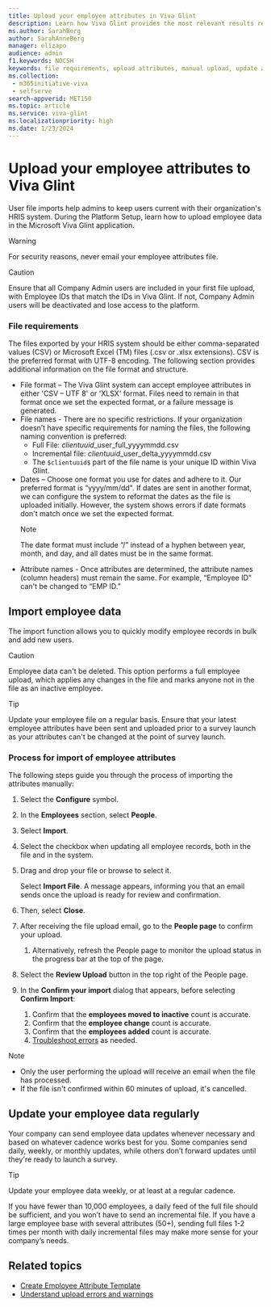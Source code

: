```yaml
---
title: Upload your employee attributes in Viva Glint
description: Learn how Viva Glint provides the most relevant results reporting when employee attributes are uploaded on a regular cadence.
ms.author: SarahBerg
author: SarahAnneBerg
manager: elizapo
audience: admin
f1.keywords: NOCSH
keywords: file requirements, upload attributes, manual upload, update attributes, Employee Attribute File
ms.collection: 
 - m365initiative-viva
 - selfserve
search-appverid: MET150
ms.topic: article
ms.service: viva-glint
ms.localizationpriority: high
ms.date: 1/23/2024
---
```


# Upload your employee attributes to Viva Glint

User file imports help admins to keep users current with their organization's HRIS system. During the Platform Setup, learn how to upload employee data in the Microsoft Viva Glint application.

>[!WARNING]
> For security reasons, never email your employee attributes file.

> [!CAUTION]
> Ensure that all Company Admin users are included in your first file upload, with Employee IDs that match the IDs in Viva Glint. If not, Company Admin users will be deactivated and lose access to the platform.

### File requirements

The files exported by your HRIS system should be either comma-separated values (CSV) or Microsoft Excel (TM) files (.csv or .xlsx extensions). CSV is the preferred format with UTF-8 encoding. The following section provides additional information on the file format and structure.

- File format – The Viva Glint system can accept employee attributes in either 'CSV – UTF 8' or 'XLSX' format. Files need to remain in that format once we set the expected format, or a failure message is generated.
- File names - There are no specific restrictions. If your organization doesn’t have specific requirements for naming the files, the following naming convention is preferred:
  - Full File: $clientuuid$_user_full_yyyymmdd.csv
  - Incremental file: $clientuuid$_user_delta_yyyymmdd.csv
  - The `$clientuuid$` part of the file name is your unique ID within Viva Glint.
- Dates – Choose one format you use for dates and adhere to it. Our preferred format is “yyyy/mm/dd". If dates are sent in another format, we can configure the system to reformat the dates as the file is uploaded initially. However, the system shows errors if date formats don't match once we set the expected format.
    > [!NOTE]
    > The date format must include “/” instead of a hyphen between year, month, and day, and all dates must be in the same format.
- Attribute names - Once attributes are determined, the attribute names (column headers) must remain the same. For example, “Employee ID” can't be changed to “EMP ID.”

## Import employee data

The import function allows you to quickly modify employee records in bulk and add new users.

> [!CAUTION]
> Employee data can't be deleted. This option performs a full employee upload, which applies any changes in the file and marks anyone not in the file as an inactive employee.
     
> [!TIP]
> Update your employee file on a regular basis. Ensure that your latest employee attributes have been sent and uploaded prior to a survey launch as your attributes can't be changed at the point of survey launch.

### Process for import of employee attributes

The following steps guide you through the process of importing the attributes manually: 

1. Select the **Configure** symbol. 
2. In the **Employees** section, select **People**.
3. Select **Import**.
4. Select the checkbox when updating all employee records, both in the file and in the system. 
5. Drag and drop your file or browse to select it. 

    Select **Import File**. A message appears, informing you that an email sends once the upload is ready for review and confirmation.
6. Then, select **Close**.
7. After receiving the file upload email, go to the **People page** to confirm your upload.
   1. Alternatively, refresh the People page to monitor the upload status in the progress bar at the top of the page.
8. Select the **Review Upload** button in the top right of the People page.
9. In the **Confirm your import** dialog that appears, before selecting **Confirm Import**:
   1. Confirm that the **employees moved to inactive** count is accurate.
   2. Confirm that the **employee change** count is accurate.
   3. Confirm that the **employees added** count is accurate.
   1. [Troubleshoot errors](https://go.microsoft.com/fwlink/?linkid=2230863) as needed.

> [!NOTE]
> - Only the user performing the upload will receive an email when the file has processed.
> - If the file isn't confirmed within 60 minutes of upload, it's cancelled.

## Update your employee data regularly

Your company can send employee data updates whenever necessary and based on whatever cadence works best for you. Some companies send daily, weekly, or monthly updates, while others don’t forward updates until they're ready to launch a survey. 

> [!TIP]
> Update your employee data weekly, or at least at a regular cadence. 
>
> If you have fewer than 10,000 employees, a daily feed of the full file should be sufficient, and you won’t have to send an incremental file. If you have a large employee base with several attributes (50+), sending full files 1-2 times per month with daily incremental files may make more sense for your company’s needs.

## Related topics

- [Create Employee Attribute Template](create-employee-attribute-template.md)
- [Understand upload errors and warnings](https://go.microsoft.com/fwlink/?linkid=2230863)
